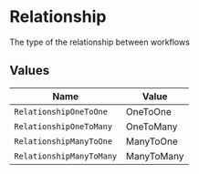 # Relationship

The type of the relationship between workflows


## Values

| Name                     | Value                    |
| ------------------------ | ------------------------ |
| `RelationshipOneToOne`   | OneToOne                 |
| `RelationshipOneToMany`  | OneToMany                |
| `RelationshipManyToOne`  | ManyToOne                |
| `RelationshipManyToMany` | ManyToMany               |